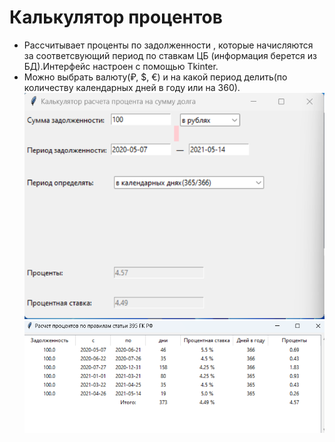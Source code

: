 # Калькулятор процентов
- Рассчитывает проценты по задолженности , которые начисляются за соответсвующий период по ставкам ЦБ (информация берется из БД).Интерфейс настроен с помощью Tkinter.
- Можно выбрать валюту(₽, $, €) и на какой период делить(по количеству календарных дней в году или на 360).
![](/img/interface1.png)
![](/img/interface2.png)
